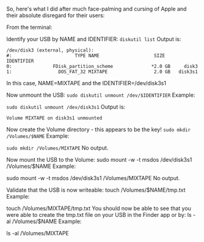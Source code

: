 So, here's what I did after much face-palming and cursing of Apple and their absolute disregard for their users:

From the terminal:

Identify your USB by NAME and IDENTIFIER:
`diskutil list`
Output is:
```
/dev/disk3 (external, physical):  
#:                       TYPE NAME                    SIZE    IDENTIFIER  
0:               FDisk_partition_scheme              *2.0 GB     disk3
1:                 DOS_FAT_32 MIXTAPE                 2.0 GB   disk3s1
```

In this case, NAME=MIXTAPE and the IDENTIFIER=/dev/disk3s1

Now unmount the USB:
`sudo diskutil unmount /dev/$IDENTIFIER`
Example:

`sudo diskutil unmount /dev/disk3s1`
Output is:
```
Volume MIXTAPE on disk3s1 unmounted
```
Now create the Volume directory - this appears to be the key!
`sudo mkdir /Volumes/$NAME`
Example:

`sudo mkdir /Volumes/MIXTAPE`
No output.

Now mount the USB to the Volume:
sudo mount -w -t msdos /dev/disk3s1 /Volumes/$NAME
Example:

sudo mount -w -t msdos /dev/disk3s1 /Volumes/MIXTAPE
No output.

Validate that the USB is now writeable:
touch /Volumes/$NAME/tmp.txt
Example:

touch /Volumes/MIXTAPE/tmp.txt
You should now be able to see that you were able to create the tmp.txt file on your USB in the Finder app or by:
ls -al /Volumes/$NAME
Example:

ls -al /Volumes/MIXTAPE
